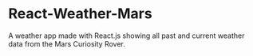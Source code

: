 # React-Weather-Mars
A weather app made with React.js showing all past and current weather data from the Mars Curiosity Rover.
